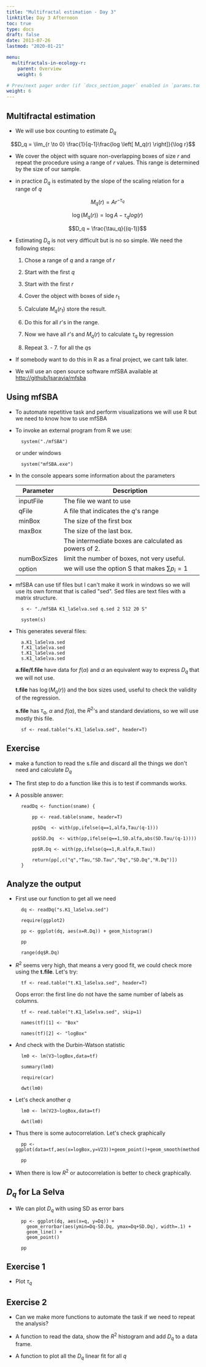 ```yaml
---
title: "Multifractal estimation - Day 3"
linktitle: Day 3 Afternoon 
toc: true
type: docs
draft: false
date: 2013-07-26
lastmod: "2020-01-21"

menu:
  multifractals-in-ecology-r:
    parent: Overview
    weight: 6

# Prev/next pager order (if `docs_section_pager` enabled in `params.toml`)
weight: 6
---
```


## Multifractal estimation 

+ We will use box counting to estimate $D_q$

$$D_q = \lim_{r \to 0} \frac{1}{q-1}\frac{log \left[ M_q(r) \right]}{\log r}$$

+ We cover the object with square non-overlapping boxes of size $r$ and 
	  repeat the procedure using a range of $r$ values. This range is determined by the size of our sample. 

+ in practice $D_q$ is estimated by the slope of the scaling relation for a range of $q$

	$$M_q(r) = A r^{-\tau_q}$$

	$$\log(M_q(r)) = \log A - \tau_q log(r)$$

	$$D_q = \frac{\tau_q}{(q-1)}$$
	
+ Estimating $D_q$ is not very difficult but is no so simple. We need the following steps:

	1. Chose a range of $q$ and a range of $r$ 

	2. Start with the first $q$

	3. Start with the first $r$

	4. Cover the object with boxes of side $r_1$

	5. Calculate $M_q(r_1)$ store the result.

	6. Do this for all $r$'s in the range.

	7. Now we have all $r$'s and $M_q(r)$ to calculate $\tau_q$ by regression

	8. Repeat 3. - 7. for all the $q$s

+ If somebody want to do this in R as a final project, we cant talk later.

+ We will use an open source software mfSBA available at <http://github/lsaravia/mfsba>

## Using mfSBA

+ To automate repetitive task and perform visualizations we will use R but
  we need to know how to use mfSBA

+ To invoke an external program from R we use:
		
		system("./mfSBA")

	or under windows

		system("mfSBA.exe")

+ In the console appears some information about the parameters

	|Parameter  |   Description|
	|-----------|  ------------------------|
	|inputFile  |  The file we want to use|
	|qFile      |  A file that indicates the $q$'s range|
	|minBox 	   |	 The size of the first box|
	|maxBox     |  The size of the last box. |
	|           |  The intermediate boxes are calculated as powers of 2.|
	|numBoxSizes|  limit the number of boxes, not very useful. |
	|option 	 |	 we will use the option S that makes $\sum p_i=1$|


	

+ mfSBA can use tif files but I can't make it work in windows so we will use 
  its own format that is called "sed". Sed files are text files with a matrix structure.

	  	s <- "./mfSBA K1_laSelva.sed q.sed 2 512 20 S"

		system(s)

+ This generates several files: 

		a.K1_laSelva.sed
		f.K1_laSelva.sed
		t.K1_laSelva.sed
		s.K1_laSelva.sed

	**a.file/f.file** have data for $f(\alpha)$ and $\alpha$ an equivalent way
		to express $D_q$ that we will not use.

	**t.file** has $\log( M_q(r))$ and the box sizes used, useful to check the validity of
	 the regression. 

	**s.file** has $\tau_q$, $\alpha$ and $f(\alpha)$, the $R^2$'s and standard deviations, so we will use mostly this file.


		sf <- read.table("s.K1_laSelva.sed", header=T)

## Exercise 

+ make a function to read the s.file and discard all the things we don't need and calculate $D_q$

+ The first step to do a function like this is to test if commands works.

+ A possible answer:

		readDq <- function(sname) {
		
			pp <- read.table(sname, header=T)

		    pp$Dq  <- with(pp,ifelse(q==1,alfa,Tau/(q-1)))
		    
		    pp$SD.Dq  <- with(pp,ifelse(q==1,SD.alfa,abs(SD.Tau/(q-1))))
		    
		    pp$R.Dq <- with(pp,ifelse(q==1,R.alfa,R.Tau))
		    
		    return(pp[,c("q","Tau,"SD.Tau","Dq","SD.Dq","R.Dq")])
	    }

## Analyze the output

+ First use our function to get all we need

		dq <- readDq("s.K1_laSelva.sed")

		require(ggplot2)

		pp <- ggplot(dq, aes(x=R.Dq)) + geom_histogram()
		 
		pp

		range(dq$R.Dq)


+ $R^2$ seems very high, that means a very good fit, we could check more using the **t.file**. Let's try:

		tf <- read.table("t.K1_laSelva.sed", header=T)

	Oops error: the first line do not have the same number of labels as columns.

		tf <- read.table("t.K1_laSelva.sed", skip=1)

		names(tf)[1] <- "Box"

		names(tf)[2] <- "logBox"
		
+ And check with the Durbin-Watson statistic

		lm0 <- lm(V3~logBox,data=tf)

		summary(lm0)
		
		require(car)
		
		dwt(lm0)

+ Let's check another $q$

		lm0 <- lm(V23~logBox,data=tf)

		dwt(lm0)

+ Thus there is some autocorrelation. Let's check graphically

		pp <- ggplot(data=tf,aes(x=logBox,y=V23))+geom_point()+geom_smooth(method="lm")

		pp

+ When there is low $R^2$ or autocorrelation is better to check graphically.

## $D_q$ for La Selva

+ We can plot $D_q$ with using SD as error bars

		pp <- ggplot(dq, aes(x=q, y=Dq)) +
		  geom_errorbar(aes(ymin=Dq-SD.Dq, ymax=Dq+SD.Dq), width=.1) +
		  geom_line() +
		  geom_point()

		pp 


## Exercise 1

+ Plot $\tau_q$


## Exercise 2
+ Can we make more functions to automate the task if we need to repeat the analysis?

+ A function to read the data, show the $R^2$ histogram and add $D_q$ to a data frame. 

+ A function to plot all the $D_q$ linear fit for all $q$ 

